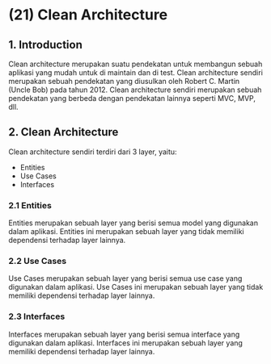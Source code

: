 # (21) Clean Architecture 

## 1. Introduction
Clean architecture merupakan suatu pendekatan untuk membangun sebuah aplikasi yang mudah untuk di maintain dan di test.
Clean architecture sendiri merupakan sebuah pendekatan yang diusulkan oleh Robert C. Martin (Uncle Bob) pada tahun 2012. Clean architecture sendiri merupakan sebuah pendekatan yang berbeda dengan pendekatan lainnya seperti MVC, MVP, dll.

## 2. Clean Architecture
Clean architecture sendiri terdiri dari 3 layer, yaitu:
- Entities
- Use Cases
- Interfaces

### 2.1 Entities
Entities merupakan sebuah layer yang berisi semua model yang digunakan dalam aplikasi. Entities ini merupakan sebuah layer yang tidak memiliki dependensi terhadap layer lainnya.

### 2.2 Use Cases
Use Cases merupakan sebuah layer yang berisi semua use case yang digunakan dalam aplikasi. Use Cases ini merupakan sebuah layer yang tidak memiliki dependensi terhadap layer lainnya.

### 2.3 Interfaces
Interfaces merupakan sebuah layer yang berisi semua interface yang digunakan dalam aplikasi. Interfaces ini merupakan sebuah layer yang memiliki dependensi terhadap layer lainnya.

